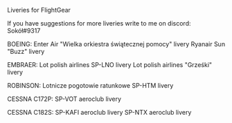 Liveries for FlightGear

If you have suggestions for more liveries write to me on discord: Sokół#9317

BOEING:
Enter Air "Wielka orkiestra świątecznej pomocy" livery
Ryanair Sun "Buzz" livery

EMBRAER:
Lot polish airlines SP-LNO livery
Lot polish airlines "Grześki" livery

ROBINSON:
Lotnicze pogotowie ratunkowe SP-HTM livery

CESSNA C172P:
SP-VOT aeroclub livery

CESSNA C182S:
SP-KAFI aeroclub livery
SP-NTX aeroclub livery
